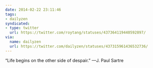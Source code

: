 ```yaml
---
date: 2014-02-22 23:11:46
tags:
- dailyzen
syndicated:
- type: twitter
  url: https://twitter.com/roytang/statuses/437364119440592897/
via:
  name: dailyzen
  url: https://twitter.com/dailyzen/statuses/437315961436532736/
---
```


“Life begins on the other side of despair.”
—J. Paul Sartre